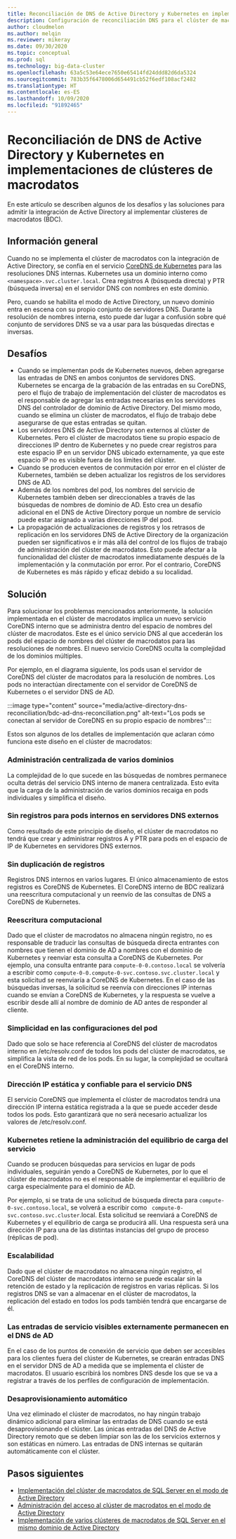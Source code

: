 ```yaml
---
title: Reconciliación de DNS de Active Directory y Kubernetes en implementaciones de clústeres de macrodatos
description: Configuración de reconciliación DNS para el clúster de macrodatos de SQL Server en el modo de Active Directory
author: cloudmelon
ms.author: melqin
ms.reviewer: mikeray
ms.date: 09/30/2020
ms.topic: conceptual
ms.prod: sql
ms.technology: big-data-cluster
ms.openlocfilehash: 63a5c53e64ece7650e65414fd24ddd82d6da5324
ms.sourcegitcommit: 783b35f6478006d654491cb52f6edf108acf2482
ms.translationtype: HT
ms.contentlocale: es-ES
ms.lasthandoff: 10/09/2020
ms.locfileid: "91892465"
---
```

# <a name="active-directory-and-kubernetes-dns-reconciliation-in-big-data-clusters-deployments"></a>Reconciliación de DNS de Active Directory y Kubernetes en implementaciones de clústeres de macrodatos

En este artículo se describen algunos de los desafíos y las soluciones para admitir la integración de Active Directory al implementar clústeres de macrodatos (BDC).

## <a name="overview"></a>Información general

Cuando no se implementa el clúster de macrodatos con la integración de Active Directory, se confía en el servicio [CoreDNS de Kubernetes](https://kubernetes.io/docs/tasks/administer-cluster/coredns/) para las resoluciones DNS internas. Kubernetes usa un dominio interno como `<namespace>.svc.cluster.local`. Crea registros A (búsqueda directa) y PTR (búsqueda inversa) en el servidor DNS con nombres en este dominio.

Pero, cuando se habilita el modo de Active Directory, un nuevo dominio entra en escena con su propio conjunto de servidores DNS. Durante la resolución de nombres interna, esto puede dar lugar a confusión sobre qué conjunto de servidores DNS se va a usar para las búsquedas directas e inversas.

## <a name="challenges"></a>Desafíos

* Cuando se implementan pods de Kubernetes nuevos, deben agregarse las entradas de DNS en ambos conjuntos de servidores DNS. Kubernetes se encarga de la grabación de las entradas en su CoreDNS, pero el flujo de trabajo de implementación del clúster de macrodatos es el responsable de agregar las entradas necesarias en los servidores DNS del controlador de dominio de Active Directory. Del mismo modo, cuando se elimina un clúster de macrodatos, el flujo de trabajo debe asegurarse de que estas entradas se quitan.
* Los servidores DNS de Active Directory son externos al clúster de Kubernetes. Pero el clúster de macrodatos tiene su propio espacio de direcciones IP dentro de Kubernetes y no puede crear registros para este espacio IP en un servidor DNS ubicado externamente, ya que este espacio IP no es visible fuera de los límites del clúster.
* Cuando se producen eventos de conmutación por error en el clúster de Kubernetes, también se deben actualizar los registros de los servidores DNS de AD.
* Además de los nombres del pod, los nombres del servicio de Kubernetes también deben ser direccionables a través de las búsquedas de nombres de dominio de AD. Esto crea un desafío adicional en el DNS de Active Directory porque un nombre de servicio puede estar asignado a varias direcciones IP del pod.
* La propagación de actualizaciones de registros y los retrasos de replicación en los servidores DNS de Active Directory de la organización pueden ser significativos e ir más allá del control de los flujos de trabajo de administración del clúster de macrodatos. Esto puede afectar a la funcionalidad del clúster de macrodatos inmediatamente después de la implementación y la conmutación por error. Por el contrario, CoreDNS de Kubernetes es más rápido y eficaz debido a su localidad.

## <a name="solution"></a>Solución

Para solucionar los problemas mencionados anteriormente, la solución implementada en el clúster de macrodatos implica un nuevo servicio CoreDNS interno que se administra dentro del espacio de nombres del clúster de macrodatos. Este es el único servicio DNS al que accederán los pods del espacio de nombres del clúster de macrodatos para las resoluciones de nombres. El nuevo servicio CoreDNS oculta la complejidad de los dominios múltiples.

Por ejemplo, en el diagrama siguiente, los pods usan el servidor de CoreDNS del clúster de macrodatos para la resolución de nombres. Los pods no interactúan directamente con el servidor de CoreDNS de Kubernetes o el servidor DNS de AD. 

:::image type="content" source="media/active-directory-dns-reconciliation/bdc-ad-dns-reconciliation.png" alt-text="Los pods se conectan al servidor de CoreDNS en su propio espacio de nombres":::

Estos son algunos de los detalles de implementación que aclaran cómo funciona este diseño en el clúster de macrodatos:

### <a name="centralized-management-of-multiple-domains"></a>Administración centralizada de varios dominios

La complejidad de lo que sucede en las búsquedas de nombres permanece oculta detrás del servicio DNS interno de manera centralizada. Esto evita que la carga de la administración de varios dominios recaiga en pods individuales y simplifica el diseño.

### <a name="no-records-for-internal-pods-in-external-dns-servers"></a>Sin registros para pods internos en servidores DNS externos

Como resultado de este principio de diseño, el clúster de macrodatos no tendrá que crear y administrar registros A y PTR para pods en el espacio de IP de Kubernetes en servidores DNS externos.

### <a name="no-duplication-of-records"></a>Sin duplicación de registros

Registros DNS internos en varios lugares. El único almacenamiento de estos registros es CoreDNS de Kubernetes. El CoreDNS interno de BDC realizará una reescritura computacional y un reenvío de las consultas de DNS a CoreDNS de Kubernetes.

### <a name="computational-rewriting"></a>Reescritura computacional

Dado que el clúster de macrodatos no almacena ningún registro, no es responsable de traducir las consultas de búsqueda directa entrantes con nombres que tienen el dominio de AD a nombres con el dominio de Kubernetes y reenviar esta consulta a CoreDNS de Kubernetes.
Por ejemplo, una consulta entrante para `compute-0-0.contoso.local` se volvería a escribir como `compute-0-0.compute-0-svc.contoso.svc.cluster.local` y esta solicitud se reenviaría a CoreDNS de Kubernetes.
En el caso de las búsquedas inversas, la solicitud se reenvía con direcciones IP internas cuando se envían a CoreDNS de Kubernetes, y la respuesta se vuelve a escribir desde allí al nombre de dominio de AD antes de responder al cliente.

### <a name="simplicity-in-pod-configurations"></a>Simplicidad en las configuraciones del pod

Dado que solo se hace referencia al CoreDNS del clúster de macrodatos interno en /etc/resolv.conf de todos los pods del clúster de macrodatos, se simplifica la vista de red de los pods. En su lugar, la complejidad se ocultará en el CoreDNS interno.

### <a name="static-and-reliable-ip-address-for-dns-service"></a>Dirección IP estática y confiable para el servicio DNS

El servicio CoreDNS que implementa el clúster de macrodatos tendrá una dirección IP interna estática registrada a la que se puede acceder desde todos los pods. Esto garantizará que no será necesario actualizar los valores de /etc/resolv.conf.

### <a name="service-load-balance-management-is-retained-by-kubernetes"></a>Kubernetes retiene la administración del equilibrio de carga del servicio

Cuando se producen búsquedas para servicios en lugar de pods individuales, seguirán yendo a CoreDNS de Kubernetes, por lo que el clúster de macrodatos no es el responsable de implementar el equilibrio de carga especialmente para el dominio de AD.

Por ejemplo, si se trata de una solicitud de búsqueda directa para `compute-0-svc.contoso.local`, se volverá a escribir como ` compute-0-svc.contoso.svc.cluster`.local. Esta solicitud se reenviará a CoreDNS de Kubernetes y el equilibrio de carga se producirá allí. Una respuesta será una dirección IP para una de las distintas instancias del grupo de proceso (réplicas de pod).

### <a name="scalability"></a>Escalabilidad

Dado que el clúster de macrodatos no almacena ningún registro, el CoreDNS del clúster de macrodatos interno se puede escalar sin la retención de estado y la replicación de registros en varias réplicas. Si los registros DNS se van a almacenar en el clúster de macrodatos, la replicación del estado en todos los pods también tendrá que encargarse de él.

### <a name="externally-visible-service-entries-stay-in-ad-dns"></a>Las entradas de servicio visibles externamente permanecen en el DNS de AD

En el caso de los puntos de conexión de servicio que deben ser accesibles para los clientes fuera del clúster de Kubernetes, se crearán entradas DNS en el servidor DNS de AD a medida que se implementa el clúster de macrodatos. El usuario escribirá los nombres DNS desde los que se va a registrar a través de los perfiles de configuración de implementación.

### <a name="self-deprovisioning"></a>Desaprovisionamiento automático

Una vez eliminado el clúster de macrodatos, no hay ningún trabajo dinámico adicional para eliminar las entradas de DNS cuando se está desaprovisionando el clúster. Las únicas entradas del DNS de Active Directory remoto que se deben limpiar son las de los servicios externos y son estáticas en número. Las entradas de DNS internas se quitarán automáticamente con el clúster.

## <a name="next-steps"></a>Pasos siguientes

- [Implementación del clúster de macrodatos de SQL Server en el modo de Active Directory](active-directory-deploy.md)
- [Administración del acceso al clúster de macrodatos en el modo de Active Directory](active-directory-objects.md)
- [Implementación de varios clústeres de macrodatos de SQL Server en el mismo dominio de Active Directory](active-directory-deployment-background.md)

